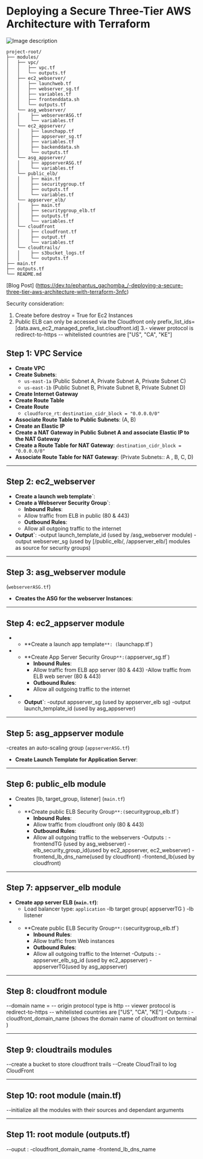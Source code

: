 # Deploying a Secure Three-Tier AWS Architecture with Terraform
![Image description](https://dev-to-uploads.s3.amazonaws.com/uploads/articles/2ffct8vhhcz7lww4yyxb.png)

```
project-root/
├── modules/
│   ├── vpc/
│   │   ├── vpc.tf
│   │   └── outputs.tf
│   ├── ec2_webserver/
│   │   ├── launchweb.tf
│   │   ├── webserver_sg.tf
│   │   ├── variables.tf
│   │   ├── frontenddata.sh
│   │   └── outputs.tf
│   └── asg_webserver/
│   │    ├── webserverASG.tf
│   │    └── variables.tf
│   └── ec2_appserver/
│   │    ├── launchapp.tf
│   │    ├── appserver_sg.tf
│   │    ├── variables.tf
│   │    ├── backenddata.sh
│   │    └── outputs.tf
│   └── asg_appserver/
│   │    ├── appserverASG.tf
│   │    └── variables.tf
│   └── public_elb/
│   │    ├── main.tf
│   │    ├── securitygroup.tf
│   │    ├── outputs.tf
│   │    └── variables.tf
│   └── appserver_elb/
│   │    ├── main.tf
│   │    ├── securitygroup_elb.tf
│   │    ├── outputs.tf
│   │    └── variables.tf
│   └── cloudfront
│   │    ├── cloudfront.tf
│   │    ├── output.tf
│   │    └── variables.tf
│   └── cloudtrails/
│   │    ├── s3bucket_logs.tf
│   │    └── outputs.tf
├── main.tf
├── outputs.tf
└── README.md
```


[Blog Post] (https://dev.to/ephantus_gachomba_/-deploying-a-secure-three-tier-aws-architecture-with-terraform-3nfc)

Security consideration:
1. Create before destroy = True for Ec2 Instances
2. Public ELB can only be accessed via the Cloudfront only prefix_list_ids=[data.aws_ec2_managed_prefix_list.cloudfront.id]
3.- viewer protocol is redirect-to-https
-- whitelisted countries are ["US", "CA", "KE"]

## Step 1: VPC Service
- **Create VPC**
- **Create Subnets**:
    - `us-east-1a` (Public Subnet A, Private Subnet A, Private Subnet C)
    - `us-east-1b` (Public Subnet B, Private Subnet B, Private Subnet D)
- **Create Internet Gateway**
- **Create Route Table**
- **Create Route**
    - `cloudforce_rt`: `destination_cidr_block = "0.0.0.0/0"`
- **Associate Route Table to Public Subnets**: (A, B)
- **Create an Elastic IP**
- **Create a NAT Gateway in Public Subnet A and associate Elastic IP to the NAT Gateway**
- **Create a Route Table for NAT Gateway**: `destination_cidr_block = "0.0.0.0/0"`
- **Associate Route Table for NAT Gateway**: (Private Subnets:: A , B, C, D)

---

## Step 2: ec2_webserver
- **Create a launch web template`**: 
- **Create a Webserver Security Group`**: 
    - **Inbound Rules**:
    - Allow traffic from ELB in public (80 & 443)
    - **Outbound Rules**:
    - Allow all outgoing traffic to the internet
- **Output`**:
    -output launch_template_id (used by /asg_webserver module)
    -output webserver_sg (used by [/public_elb/, /appserver_elb/] modules as source for security groups)
---

## Step 3: asg_webserver module
(`webserverASG.tf`)
- **Creates the ASG for the webserver Instances**:

---

## Step 4: ec2_appserver module
- - **Create a launch app template`**: (`launchapp.tf`)
- - **Create App Server Security Group`**:(`appserver_sg.tf`)
    - **Inbound Rules**:
    - Allow traffic from ELB app server (80 & 443)
    -Allow traffic from ELB web server (80 & 443)
    - **Outbound Rules**:
    - Allow all outgoing traffic to the internet
- - **Output`**:
    -output appserver_sg (used by appserver_elb sg)
    -output launch_template_id (used by asg_appserver)

---

## Step 5: asg_appserver module
-creates an auto-scaling group (`appserverASG.tf`)
- **Create Launch Template for Application Server**: 

---

## Step 6: public_elb module
- Creates [lb, target_group, listener] (`main.tf`)
- - **Create public ELB Security Group`**:(`securitygroup_elb.tf`)
    - **Inbound Rules**:
    - Allow traffic from cloudfront only (80 & 443)
    - **Outbound Rules**:
    - Allow all outgoing traffic to the webservers
-Outputs :
    -frontendTG (used by asg_webserver)
    -elb_security_group_id(used by ec2_appserver, ec2_webserver)
    -frontend_lb_dns_name(used by cloudfront)
    -frontend_lb(used by cloudfront)

---

## Step 7: appserver_elb module
- **Create app server ELB (`main.tf`)**:
    - Load balancer type: `application`
    -lb target group( appserverTG )
    -lb listener 
- - **Create public ELB Security Group`**:(`securitygroup_elb.tf`)
    - **Inbound Rules**:
    - Allow traffic from Web instances
    - **Outbound Rules**:
    - Allow all outgoing traffic to the Internet
-Outputs :
    -appserver_elb_sg_id (used by ec2_appserver)
    -appserverTG(used by asg_appserver)

---

## Step 8: cloudfront module
--domain name = 
-- origin protocol type is http 
-- viewer protocol is redirect-to-https
-- whitelisted countries are ["US", "CA", "KE"]
-Outputs :
    -cloudfront_domain_name (shows the domain name of cloudfront on terminal )

---

## Step 9: cloudtrails modules
--create a bucket to store cloudfront trails
--Create CloudTrail to log CloudFront 

---

## Step 10: root module (main.tf)
--initialize all the modules with their sources and dependant arguments

---

## Step 11: root module (outputs.tf)
--ouput :
    -cloudfront_domain_name
    -frontend_lb_dns_name
